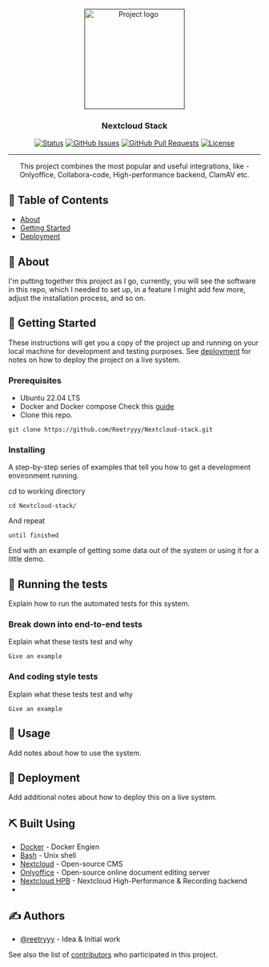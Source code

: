 <p align="center">
  <a href="" rel="noopener">
 <img width=200px height=200px src="https://static-00.iconduck.com/assets.00/nextcloud-icon-512x512-quluhp24.png" alt="Project logo"></a>
</p>

<h3 align="center">Nextcloud Stack</h3>

<div align="center">

[![Status](https://img.shields.io/badge/status-active-success.svg)]()
[![GitHub Issues](https://img.shields.io/github/issues/kylelobo/The-Documentation-Compendium.svg)](https://github.com/kylelobo/The-Documentation-Compendium/issues)
[![GitHub Pull Requests](https://img.shields.io/github/issues-pr/kylelobo/The-Documentation-Compendium.svg)](https://github.com/kylelobo/The-Documentation-Compendium/pulls)
[![License](https://img.shields.io/badge/license-MIT-blue.svg)](/LICENSE)

</div>

---

<p align="center"> This project combines the most popular and useful integrations, like - Onlyoffice, Collabora-code, High-performance backend, ClamAV etc.
    <br>
</p>

## 📝 Table of Contents

- [About](#about)
- [Getting Started](#getting_started)
- [Deployment](#deployment)

## 🧐 About <a name = "about"></a>

I'm putting together this project as I go, currently, you will see the software in this repo, which I needed to set up, in a feature I might add few more, adjust the installation process, and so on.  

## 🏁 Getting Started <a name = "getting_started"></a>

These instructions will get you a copy of the project up and running on your local machine for development and testing purposes. See [deployment](#deployment) for notes on how to deploy the project on a live system.

### Prerequisites

- Ubuntu 22.04 LTS
- Docker and Docker compose Check this [guide](https://docs.docker.com/engine/install/ubuntu/#install-using-the-repository)
- Clone this repo.

```
git clone https://github.com/Reetryyy/Nextcloud-stack.git
```

### Installing

A step-by-step series of examples that tell you how to get a development environment running.

cd to working directory

```
cd Nextcloud-stack/
```

And repeat

```
until finished
```

End with an example of getting some data out of the system or using it for a little demo.

## 🔧 Running the tests <a name = "tests"></a>

Explain how to run the automated tests for this system.

### Break down into end-to-end tests

Explain what these tests test and why

```
Give an example
```

### And coding style tests

Explain what these tests test and why

```
Give an example
```

## 🎈 Usage <a name="usage"></a>

Add notes about how to use the system.

## 🚀 Deployment <a name = "deployment"></a>

Add additional notes about how to deploy this on a live system.

## ⛏️ Built Using <a name = "built_using"></a>

- [Docker](https://www.docker.com/) - Docker Engien
- [Bash](https://en.wikipedia.org/wiki/Bash_(Unix_shell)) - Unix shell
- [Nextcloud](https://nextcloud.com/) - Open-source CMS
- [Onlyoffice](https://www.onlyoffice.com/) - Open-source online document editing server
- [Nextcloud HPB](https://github.com/strukturag/nextcloud-spreed-signaling) - Nextcloud High-Performance & Recording backend
- 

## ✍️ Authors <a name = "authors"></a>

- [@reetryyy](https://github.com/reetryyy) - Idea & Initial work

See also the list of [contributors](https://github.com/Reetryyy/Nextcloud-stack/graphs/contributors) who participated in this project.


